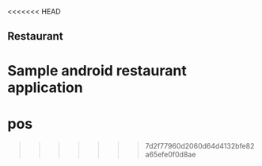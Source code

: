 <<<<<<< HEAD
## Restaurant
Sample android restaurant application
=======
# pos

>>>>>>> 7d2f77960d2060d64d4132bfe82a65efe0f0d8ae
